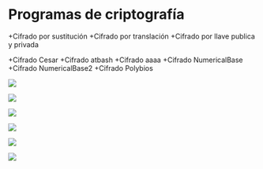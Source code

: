 # Programas de criptografía

+Cifrado por sustitución
+Cifrado por translación
+Cifrado por llave publica y privada

+Cifrado Cesar
+Cifrado atbash
+Cifrado aaaa
+Cifrado NumericalBase
+Cifrado NumericalBase2
+Cifrado Polybios

![](https://3.bp.blogspot.com/--QfUlX7dU-4/XMqWT-K0vAI/AAAAAAAACcQ/zvFyTdtdAuE1BAQR4lzv_voOI2r-XvDSQCPcBGAYYCw/s1600/Screenshot.png)

![](https://1.bp.blogspot.com/-tQw0jB1IvSM/XFChIhPobdI/AAAAAAAACVs/dyIjV7sSz-kUbwKQMnSHDrmvlakg4_qbQCLcBGAs/s1600/Screenshot%2Bfrom%2B2019-01-29%2B12-53-05.png)

![](https://4.bp.blogspot.com/--x0FiKCOrjc/XAss4XEH57I/AAAAAAAACOg/LMT4QInz_QglqR5oW-2aoV6NC-ff9ruYACLcBGAs/s1600/Captura9.PNG)

![](https://1.bp.blogspot.com/-eQJDwLR-Qm0/XAndyltXFCI/AAAAAAAACMc/1F7q644WL8cZijn85src1zyCPsPyt-iTQCLcBGAs/s1600/Captura9.PNG)



![](https://2.bp.blogspot.com/-Jpa300XYoVA/W_-YJ_a9BkI/AAAAAAAACIM/S3hLHke0eqQgEpzNPkPKxuD1ilT7d5VVwCLcBGAs/s1600/Captura.PNG)

![](https://1.bp.blogspot.com/-9Z6V_rgeHHE/XACPCjkbEYI/AAAAAAAACJA/Gg0o-w8ehcUsrWmZTDYPyxc9HLIfrQOVwCEwYBhgL/s1600/Captura8.PNG)
